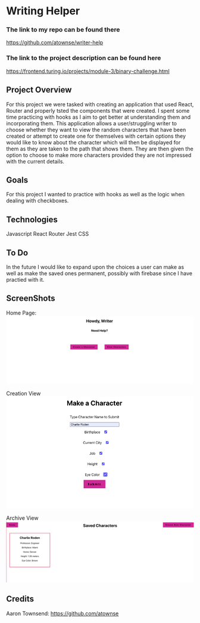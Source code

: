 # Writing Helper

### The link to my repo can be found there
https://github.com/atownse/writer-help

### The link to the project description can be found here
https://frontend.turing.io/projects/module-3/binary-challenge.html

## Project Overview

For this project we were tasked with creating an application that used React, Router and properly tsted the components that were created. I spent some time practicing with hooks as I aim to get better at understanding them and incorporating them. This application allows a user/struggling writer to choose whether they want to view the random characters that have been created or attempt to create one for themselves with certain options they would like to know about the character which will then be displayed for them as they are taken to the path that shows them. They are then given the option to choose to make more characters provided they are not impressed with the current details.

## Goals
For this project I wanted to practice with hooks as well as the logic when dealing with checkboxes.

## Technologies
Javascript
React
Router
Jest
CSS


## To Do
In the future I would like to expand upon the choices a user can make as well as make the saved ones permanent, possibly with firebase since I have practied with it.

## ScreenShots
Home Page:
![homepage](/src/README_assets/homepage.png)<br />

Creation View
![creationView](/src/README_assets/creation-view.png)<br />

Archive View
![creationView](/src/README_assets/archive-view.png)<br />


## Credits
Aaron Townsend: https://github.com/atownse

